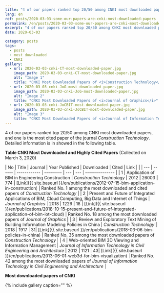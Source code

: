 ```yaml
---
title: "4 of our papers ranked top 20/50 among CNKI most downloaded papers"
lang: en
ref: posts/2020-03-03-some-our-papers-are-cnki-most-downloaded-papers
permalink: /en/posts/2020-03-03-some-our-papers-are-cnki-most-downloaded-papers
excerpt: "4 of our papers ranked top 20/50 among CNKI most downloaded papers, and one is the most cited paper of the journal <i>Construction Technology</i>"
date: 2020-03-03

category: posts
tags:
  - posts
  - most downloaded
  - CNKI
gallery:
  - url: 2020-03-03-cnki-CT-most-downloaded-paper.jpg
    image_path: 2020-03-03-cnki-CT-most-downloaded-paper.jpg
    alt: "Image 1"
    title: "CNKI Most Downloaded Papers of <i>Construction Technology</i>"
  - url: 2020-03-03-cnki-JoG-most-downloaded-paper.jpg
    image_path: 2020-03-03-cnki-JoG-most-downloaded-paper.jpg
    alt: "Image 2"
    title: "CNKI Most Downloaded Papers of <i>Journal of Graphics</i>"
  - url: 2020-03-03-cnki-JoCBIT-most-downloaded-paper.jpg
    image_path: 2020-03-03-cnki-JoCBIT-most-downloaded-paper.jpg
    alt: "Image 3"
    title: "CNKI Most Downloaded Papers of <i>Journal of Information Technology in Civil Engineering and Architecture</i>"
---
```


4 of our papers ranked top 20/50 among CNKI most downloaded papers, and one is the most cited paper of the journal _Construction Technology_. Detailed information is in showed in the following table.


**Table CNKI Most Downloaded and Highly Cited Papers** (Collected on March 3, 2020) 

| No | Title  | Journal | Year Published | Downloaded | Cited | Link |    |
| --- | ------ | ------------ | --------- | --- | --- | --------------- |
| 1 | Application of BIM in Engineering Construction | _Construction Technology_ | 2012 | 26003 | 774 | [Link]({{ site.baseurl }}/en/publications/2012-07-15-bim-application-in-construction) | Ranked No. 1 among the most downloaded and cited papers of _Construction Technology_ |
| 2 | Present and Future of Integrated Applications of BIM, Cloud Computing, Big Data and Internet of Things | _Journal of Graphics_ | 2018 | 1226 | 18 | [Link]({{ site.baseurl }}/en/publications/2018-10-15-present-and-future-of-integrated-application-of-bim-iot-cloud) | Ranked No. 18 among the most downloaded papers of _Journal of Graphics_ |
| 3 | Review and Exploratory Text Mining of Building Information Modeling Policies in China | _Construction Technology_ | 2018 | 1917 | 31| [Link]({{ site.baseurl }}/en/publications/2018-03-06-bim-policies-in-china) | Ranked No. 35 among the most downloaded papers of _Construction Technology_ |
| 4 | Web-oriented BIM 3D Viewing and Information Management | _Journal of Information Technology in Civil Engineering and Architecture_ | 2012 | 1121 | 43| [Link]({{ site.baseurl }}/en/publications/2013-06-01-web3d-for-bim-visualization) | Ranked No. 42 among the most downloaded papers of _Journal of Information Technology in Civil Engineering and Architecture_ |

**Most downloaded papers of CNKI**

{% include gallery caption="" %}

